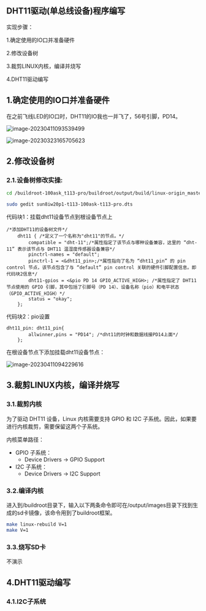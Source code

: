 ## DHT11驱动(单总线设备)程序编写





实现步骤：

1.确定使用的IO口并准备硬件

2.修改设备树

3.裁剪LINUX内核，编译并烧写

4.DHT11驱动编写



## 1.确定使用的IO口并准备硬件

在之前飞线LED的IO口时，DHT11的IO我也一并飞了，56号引脚，PD14。

![image-20230411093539499](C:\Users\11148\AppData\Roaming\Typora\typora-user-images\image-20230411093539499.png)

![image-20230323165705623](C:\Users\11148\AppData\Roaming\Typora\typora-user-images\image-20230323165705623.png)



## 2.修改设备树



### 2.1.设备树修改实操:

```bash
cd /buildroot-100ask_t113-pro/buildroot/output/build/linux-origin_master/arch/arm/boot/dts

sudo gedit sun8iw20p1-t113-100ask-t113-pro.dts
```



代码块1：挂载dht11设备节点到根设备节点上

```
/*添加DHT11的设备树文件*/
	dht11 { /*定义了一个名称为"dht11"的节点。*/
		compatible = "dht-11";/*属性指定了该节点与哪种设备兼容，这里的 “dht-11” 表示该节点与 DHT11 温湿度传感器设备兼容*/
		pinctrl-names = "default";
		pinctrl-1 = <&dht11_pin>;/*属性指向了名为 “dht11_pin” 的 pin control 节点，该节点包含了与 “default” pin control 关联的硬件引脚配置信息。即代码块2信息*/
		dht11-gpios = <&pio PD 14 GPIO_ACTIVE_HIGH>; /*属性指定了 DHT11 节点使用的 GPIO 引脚，其中包括了引脚号（PD 14）、设备名称（pio）和电平状态（GPIO_ACTIVE_HIGH）*/
		status = "okay"; 
	}; 
```

代码块2：pio设置

```
dht11_pin: dht11_pin{
		allwinner,pins = "PD14"; /*dht11的时钟和数据线接PD14上面*/
	};
```

在根设备节点下添加挂载dht11设备节点：

![image-20230411094229616](C:\Users\11148\AppData\Roaming\Typora\typora-user-images\image-20230411094229616.png)

## 3.裁剪LINUX内核，编译并烧写

### 3.1.裁剪内核

为了驱动 DHT11 设备，Linux 内核需要支持 GPIO 和 I2C 子系统。因此，如果要进行内核裁剪，需要保留这两个子系统。

内核菜单路径：

- GPIO 子系统：
  - Device Drivers -> GPIO Support
- I2C 子系统：
  - Device Drivers -> I2C Support

### 3.2.编译内核

进入到/buildroot目录下，输入以下两条命令即可在/output/images目录下找到生成的sd卡镜像，该命令用到了buildroot框架。

```bash
make linux-rebuild V=1 
make V=1
```

### 3.3.烧写SD卡

不演示



## 4.DHT11驱动编写



### 4.1.I2C子系统





















